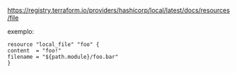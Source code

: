 https://registry.terraform.io/providers/hashicorp/local/latest/docs/resources/file

exemplo:

    resource "local_file" "foo" {
    content  = "foo!"
    filename = "${path.module}/foo.bar"
    }